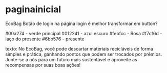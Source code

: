 # paginainicial
 EcoBag
Botão de login na página login é melhor transformar em button?

#00a274 - verde principal
#012241 - azul escuro
#febfcc - Rosa 
#f7cf6d - laço do presente
#6bb576 - presente

texto: No EcoBag, você pode descartar materiais recicláveis de forma simples e prática, ganhando pontos que podem ser trocados por prêmios. Junte-se a nós para um futuro mais sustentável e aproveite as recompensas por suas boas ações!